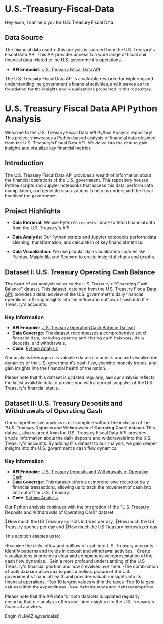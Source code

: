 # U.S.-Treasury-Fiscal-Data

Hey econ, I can help you for U.S. Treasury Fiscal Data.

## Data Source

The financial data used in this analysis is sourced from the U.S. Treasury's Fiscal Data API. This API provides access to a wide range of fiscal and financial data related to the U.S. government's operations.

- **API Endpoint**: [U.S. Treasury Fiscal Data API](https://fiscaldata.treasury.gov/datasets/)

The U.S. Treasury Fiscal Data API is a valuable resource for exploring and understanding the government's financial activities, and it serves as the foundation for the insights and visualizations presented in this repository.


# U.S. Treasury Fiscal Data API Python Analysis

Welcome to the U.S. Treasury Fiscal Data API Python Analysis repository! This project showcases a Python-based analysis of financial data obtained from the U.S. Treasury's Fiscal Data API. We delve into the data to gain insights and visualize key financial metrics.

## Introduction

The U.S. Treasury Fiscal Data API provides a wealth of information about the financial operations of the U.S. government. This repository houses Python scripts and Jupyter notebooks that access this data, perform data manipulation, and generate visualizations to help us understand the fiscal health of the government.

## Project Highlights

- **Data Retrieval:** We use Python's `requests` library to fetch financial data from the U.S. Treasury's API.

- **Data Analysis:** Our Python scripts and Jupyter notebooks perform data cleaning, transformation, and calculation of key financial metrics.

- **Data Visualization:** We use popular data visualization libraries like Pandas, Matplotlib, and Seaborn to create insightful charts and graphs.

## Dataset I: U.S. Treasury Operating Cash Balance

The heart of our analysis relies on the U.S. Treasury's "Operating Cash Balance" dataset. This dataset, obtained from the [U.S. Treasury Fiscal Data API](https://fiscaldata.treasury.gov/datasets/daily-treasury-statement/operating-cash-balance), provides a detailed view of the U.S. government's daily financial operations, offering insights into the inflow and outflow of cash into the Treasury's accounts.

### Key Information

- **API Endpoint**: [U.S. Treasury Operating Cash Balance Dataset](https://fiscaldata.treasury.gov/datasets/daily-treasury-statement/operating-cash-balance)
- **Data Coverage**: The dataset encompasses a comprehensive set of financial data, including opening and closing cash balances, daily deposits, and withdrawals.
- **Code**: [Python Analysis](https://github.com/veridelisi/U.S.-Treasury-Fiscal-Data/blob/main/Operating_Cash_Balance.ipynb)

Our analysis leverages this valuable dataset to understand and visualize the dynamics of the U.S. government's cash flow, examine monthly trends, and gain insights into the financial health of the nation.

Please note that this dataset is updated regularly, and our analysis reflects the latest available data to provide you with a current snapshot of the U.S. Treasury's financial status.


## Dataset II: U.S. Treasury Deposits and Withdrawals of Operating Cash 

Our comprehensive analysis is not complete without the inclusion of the "U.S. Treasury Deposits and Withdrawals of Operating Cash" dataset. This dataset, also sourced from the U.S. Treasury Fiscal Data API, provides crucial information about the daily deposits and withdrawals into the U.S. Treasury's accounts. By adding this dataset to our analysis, we gain deeper insights into the U.S. government's cash flow dynamics.

### Key Information

- **API Endpoint**: [U.S. Treasury Deposits and Withdrawals of Operating Cash ](https://fiscaldata.treasury.gov/datasets/daily-treasury-statement/deposits_withdrawals_operating_cash)
- **Data Coverage**: This dataset offers a comprehensive record of daily financial transactions, allowing us to track the movement of cash into and out of the U.S. Treasury.
- **Code**: [Python Analysis]([https://github.com/veridelisi/U.S.-Treasury-Fiscal-Data/blob/main/Operating_Cash_Balance.ipynb](https://github.com/veridelisi/U.S.-Treasury-Fiscal-Data/blob/main/Deposits%20and%20Withdrawals%20of%20Operating%20Cash.ipynb)https://github.com/veridelisi/U.S.-Treasury-Fiscal-Data/blob/main/Deposits%20and%20Withdrawals%20of%20Operating%20Cash.ipynb)

Our Python analysis continues with the integration of the "U.S. Treasury Deposits and Withdrawals of Operating Cash" dataset. 

🥇How much the US Treasury collects in taxes per day, 
🥈How much the US Treasury spends per day and 
🥉How much the US Treasury borrows per day

This addition enables us to:

-Examine the daily inflow and outflow of cash into U.S. Treasury accounts.
-Identify patterns and trends in deposit and withdrawal activities.
-Create visualizations to provide a clear and comprehensive representation of the cash flow dynamics.
-Gain a more profound understanding of the U.S. Treasury's financial position and how it evolves over time.
-The combination of both datasets allows us to paint a holistic picture of the U.S. government's financial health and provides valuable insights into its financial operations.
-Top 10 largest values within the taxes
-Top 10 largest values within the expenditures
-New debt issuance and debt redemptions


Please note that the API data for both datasets is updated regularly, ensuring that our analysis offers real-time insights into the U.S. Treasury's financial activities.



Engin YILMAZ (@veridelisi)
